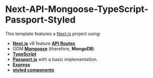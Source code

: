 # Next-API-Mongoose-TypeScript-Passport-Styled

This template features a [Next.js](https://nextjs.org/) project using:

- [**Next.js**](https://nextjs.org/) v9 feature [**API Routes**](https://nextjs.org/blog/next-9#api-routes)
- ODM [**Mongoose**](https://mongoosejs.com/) (therefore, **MongoDB**)
- [**TypeScript**](https://typescriptlang.org)
- [**Passport.js**](http://www.passportjs.org/) with a basic implementation.
- [**Express**](https://expressjs.com/)
- [**styled components**](https://www.styled-components.com/)

